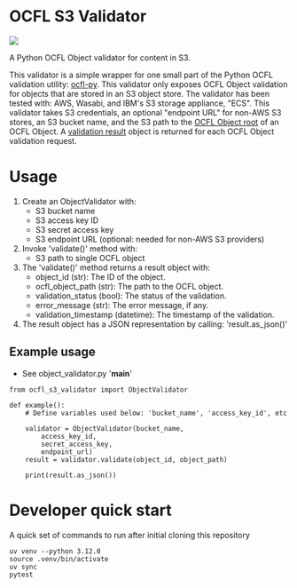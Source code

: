 # OCFL S3 Validator

<a href="https://github.com/harvard-lts/ocfl-s3-validator/actions/workflows/test-suite.yml"><img src="https://github.com/harvard-lts/ocfl-s3-validator/raw/badges/test-coverage/coverage.svg"></a>

A Python OCFL Object validator for content in S3.

This validator is a simple wrapper for one small part of the Python OCFL validation utility: [ocfl-py](https://github.com/zimeon/ocfl-py). 
This validator only exposes OCFL Object validation for objects that are stored in an S3 object store.
The validator has been tested with: AWS, Wasabi, and IBM's S3 storage appliance, "ECS".
This validator takes S3 credentials, an optional "endpoint URL" for non-AWS S3 stores, an S3 bucket name, and the S3 path to the [OCFL Object root](https://ocfl.io/1.1/spec/#terminology) of an OCFL Object.
A [validation result](https://github.com/awoods/ocfl-s3-validator/blob/main/src/ocfl_s3_validator/validation_result.py) object is returned for each OCFL Object validation request.

# Usage

1. Create an ObjectValidator with:
    - S3 bucket name
    - S3 access key ID
    - S3 secret access key
    - S3 endpoint URL (optional: needed for non-AWS S3 providers)
2. Invoke 'validate()' method with:
    - S3 path to single OCFL object
3. The 'validate()' method returns a result object with:
    -   object_id (str): The ID of the object.
    -   ocfl_object_path (str): The path to the OCFL object.
    -   validation_status (bool): The status of the validation.
    -   error_message (str): The error message, if any.
    -   validation_timestamp (datetime): The timestamp of the validation.
4. The result object has a JSON representation by calling: 'result.as_json()'

## Example usage
- See object_validator.py '__main__'

```
from ocfl_s3_validator import ObjectValidator

def example():
    # Define variables used below: 'bucket_name', 'access_key_id', etc

    validator = ObjectValidator(bucket_name,
        access_key_id,
        secret_access_key,
        endpoint_url)
    result = validator.validate(object_id, object_path)

    print(result.as_json())
```

# Developer quick start

A quick set of commands to run after initial cloning this repository

```
uv venv --python 3.12.0
source .venv/bin/activate
uv sync
pytest
```